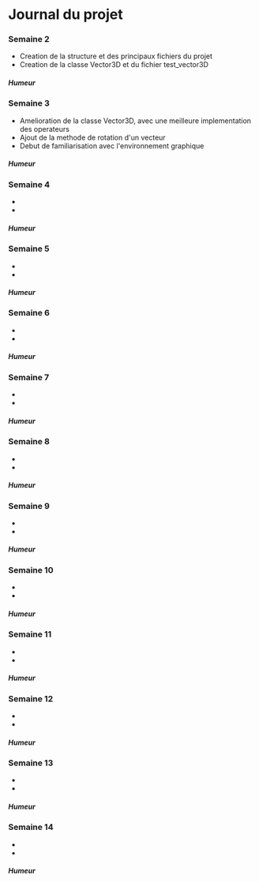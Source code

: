 # Journal du projet

### Semaine 2

 - Creation de la structure et des principaux fichiers du projet
 - Creation de la classe Vector3D et du fichier test_vector3D
##### Humeur


### Semaine 3
 - Amelioration de la classe Vector3D, avec une meilleure implementation des operateurs
 - Ajout de la methode de rotation d'un vecteur
 - Debut de familiarisation avec l'environnement graphique
##### Humeur


### Semaine 4
 -
 -
##### Humeur



### Semaine 5
 -
 -
##### Humeur



### Semaine 6
 -
 -
##### Humeur



### Semaine 7
 -
 -
##### Humeur



### Semaine 8
 -
 -
##### Humeur



### Semaine 9
 -
 -
##### Humeur



### Semaine 10
 -
 -
##### Humeur



### Semaine 11
 -
 -
##### Humeur



### Semaine 12
 -
 -
##### Humeur



### Semaine 13
 -
 -
##### Humeur



### Semaine 14
 -
 -
##### Humeur


